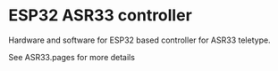 # ESP32 ASR33 controller

Hardware and software for ESP32 based controller for ASR33 teletype.

See ASR33.pages for more details
